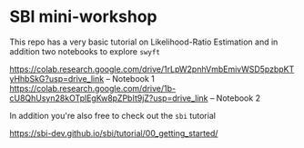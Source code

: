 # SBI mini-workshop

This repo has a very basic tutorial on Likelihood-Ratio Estimation and in addition two notebooks to explore `swyft`

https://colab.research.google.com/drive/1rLpW2pnhVmbEmivWSD5pzbpKTyHhbSkG?usp=drive_link – Notebook 1
https://colab.research.google.com/drive/1b-cU8QhUsyn28kOTplEgKw8pZPbIt9jZ?usp=drive_link – Notebook 2

In addition you're also free to check out the `sbi` tutorial

https://sbi-dev.github.io/sbi/tutorial/00_getting_started/
